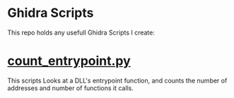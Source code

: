 # Ghidra Scripts

This repo holds any usefull Ghidra Scripts I create:

# [count_entrypoint.py](count_entrypoint.py)
This scripts Looks at a DLL's entrypoint function, and counts the number of addresses
and number of functions it calls.
